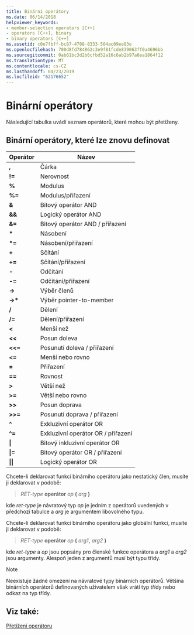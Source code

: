 ```yaml
---
title: Binární operátory
ms.date: 06/14/2018
helpviewer_keywords:
- member-selection operators [C++]
- operators [C++], binary
- binary operators [C++]
ms.assetid: c0e7fbff-bc87-4708-8333-504ac09ee83e
ms.openlocfilehash: 700d8fd784862c3e9f81fcde839063ff0a4696bb
ms.sourcegitcommit: 0ab61bc3d2b6cfbd52a16c6ab2b97a8ea1864f12
ms.translationtype: MT
ms.contentlocale: cs-CZ
ms.lasthandoff: 04/23/2019
ms.locfileid: "62176652"
---
```

# <a name="binary-operators"></a>Binární operátory

Následující tabulka uvádí seznam operátorů, které mohou být přetíženy.

## <a name="redefinable-binary-operators"></a>Binární operátory, které lze znovu definovat

|Operátor|Název|
|--------------|----------|
|**,**|Čárka|
|**\!=**|Nerovnost|
|**%**|Modulus|
|**%=**|Modulus/přiřazení|
|**&**|Bitový operátor AND|
|**&&**|Logický operátor AND|
|**&=**|Bitový operátor AND / přiřazení|
|**&#42;**|Násobení|
|**&#42;=**|Násobení/přiřazení|
|**+**|Sčítání|
|**+=**|Sčítání/přiřazení|
|**-**|Odčítání|
|**-=**|Odčítání/přiřazení|
|**->**|Výběr členů|
|**->&#42;**|Výběr pointer-to-member|
|**/**|Dělení|
|**/=**|Dělení/přiřazení|
|**<**|Menší než|
|**<<**|Posun doleva|
|**<<=**|Posunutí doleva / přiřazení|
|**<=**|Menší nebo rovno|
|**=**|Přiřazení|
|**==**|Rovnost|
|**>**|Větší než|
|**>=**|Větší nebo rovno|
|**>>**|Posun doprava|
|**>>=**|Posunutí doprava / přiřazení|
|**^**|Exkluzivní operátor OR|
|**^=**|Exkluzivní operátor OR / přiřazení|
|**&#124;**|Bitový inkluzivní operátor OR|
|**&#124;=**|Bitový operátor OR / přiřazení|
|**&#124;&#124;**|Logický operátor OR|

Chcete-li deklarovat funkci binárního operátoru jako nestatický člen, musíte ji deklarovat v podobě:

> *RET-type* **operátor** *op* **(** *arg* **)**

kde *ret-type* je návratový typ *op* je jedním z operátorů uvedených v předchozí tabulce a *arg* je argumentem libovolného typu.

Chcete-li deklarovat funkci binárního operátoru jako globální funkci, musíte ji deklarovat v podobě:

> *RET-type* **operátor** *op* **(** _arg1_**,** _arg2_ **)**

kde *ret-type* a *op* jsou popsány pro členské funkce operátora a *arg1* a *arg2* jsou argumenty. Alespoň jeden z argumentů musí být typu třídy.

> [!NOTE]
> Neexistuje žádné omezení na návratové typy binárních operátorů. Většina binárních operátorů definovaných uživatelem však vrátí typ třídy nebo odkaz na typ třídy.

## <a name="see-also"></a>Viz také:

[Přetížení operátoru](../cpp/operator-overloading.md)